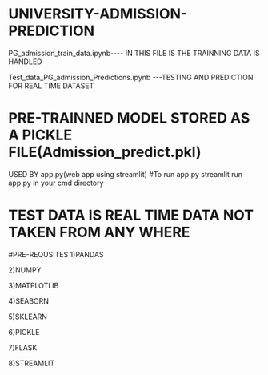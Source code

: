 # UNIVERSITY-ADMISSION-PREDICTION
PG_admission_train_data.ipynb---- IN THIS FILE IS THE TRAINNING DATA IS HANDLED

Test_data_PG_admission_Predictions.ipynb   ---TESTING AND PREDICTION FOR REAL TIME DATASET 
# PRE-TRAINNED MODEL STORED AS A PICKLE FILE(Admission_predict.pkl) 
USED BY app.py(web app using streamlit)
#To run app.py
streamlit run app.py   in your cmd directory

# TEST DATA IS REAL TIME DATA NOT TAKEN FROM ANY WHERE
#PRE-REQUSITES
1)PANDAS

2)NUMPY

3)MATPLOTLIB

4)SEABORN

5)SKLEARN

6)PICKLE

7)FLASK

8)STREAMLIT
